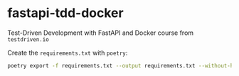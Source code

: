 # fastapi-tdd-docker
Test-Driven Development with FastAPI and Docker course from `testdriven.io`


Create the `requirements.txt` with `poetry`:

```bash
poetry export -f requirements.txt --output requirements.txt --without-hashes
```